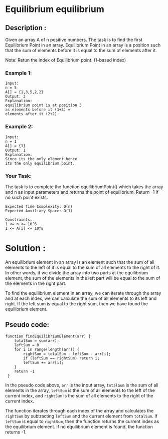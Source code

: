 # Equilibrium equilibrium

## Description :

Given an array A of n positive numbers. The task is to find the first Equilibrium Point in an array.
Equilibrium Point in an array is a position such that the sum of elements before it is equal to the sum of elements after it.

Note: Retun the index of Equilibrium point. (1-based index)

### Example 1:

```
Input:
n = 5
A[] = {1,3,5,2,2}
Output: 3
Explanation:
equilibrium point is at position 3
as elements before it (1+3) =
elements after it (2+2).
```

### Example 2:

```
Input:
n = 1
A[] = {1}
Output: 1
Explanation:
Since its the only element hence
its the only equilibrium point.
```

### Your Task:

The task is to complete the function equilibriumPoint() which takes the array and n as input parameters and returns the point of equilibrium. Return -1 if no such point exists.

```
Expected Time Complexity: O(n)
Expected Auxiliary Space: O(1)

Constraints:
1 <= n <= 10^6
1 <= A[i] <= 10^8
```

# Solution :

An equilibrium element in an array is an element such that the sum of all elements to the left of it is equal to the sum of all elements to the right of it. In other words, if we divide the array into two parts at the equilibrium element, the sum of the elements in the left part will be equal to the sum of the elements in the right part.

To find the equilibrium element in an array, we can iterate through the array and at each index, we can calculate the sum of all elements to its left and right. If the left sum is equal to the right sum, then we have found the equilibrium element.

## Pseudo code:
```
function findEquilibriumElement(arr) {
    totalSum = sum(arr);
    leftSum = 0
    for i in range(length(arr)) {
        rightSum = totalSum - leftSum - arr[i];
        if (leftSum == rightSum) return i;
        leftSum += arr[i];
    }
    return -1
 }
```

In the pseudo code above, `arr` is the input array, `totalSum` is the sum of all elements in the array, `leftSum` is the sum of all elements to the left of the current index, and `rightSum` is the sum of all elements to the right of the current index.

The function iterates through each index of the array and calculates the `rightSum` by subtracting `leftSum` and the current element from `totalSum`. If `leftSum` is equal to `rightSum`, then the function returns the current index as the equilibrium element. If no equilibrium element is found, the function returns -1.
